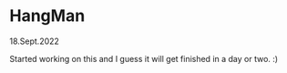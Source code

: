 # HangMan

18.Sept.2022

Started working on this and I guess it will get finished in a day or two. :)
